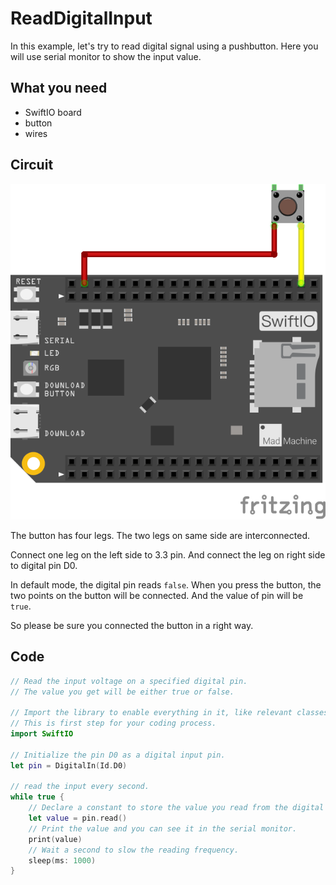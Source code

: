 # ReadDigitalInput

In this example, let's try to read digital signal using a pushbutton. Here you will use serial monitor to show the input value.

## What you need

* SwiftIO board
* button
* wires

## Circuit

![](../../.gitbook/assets/button.png)

The button has four legs. The two legs on same side are interconnected. 

Connect one leg on the left side to 3.3 pin. And connect the leg on right side to digital pin D0.

In default mode, the digital pin reads `false`. When you press the button, the two points on the button will be connected. And the value of pin will be `true`.

So please be sure you connected the button in a right way. 

## Code

```swift
// Read the input voltage on a specified digital pin. 
// The value you get will be either true or false.

// Import the library to enable everything in it, like relevant classes and methods. 
// This is first step for your coding process.
import SwiftIO

// Initialize the pin D0 as a digital input pin.
let pin = DigitalIn(Id.D0)

// read the input every second.
while true {
    // Declare a constant to store the value you read from the digital pin.
    let value = pin.read()
    // Print the value and you can see it in the serial monitor.
    print(value)
    // Wait a second to slow the reading frequency.
    sleep(ms: 1000)
}
```

